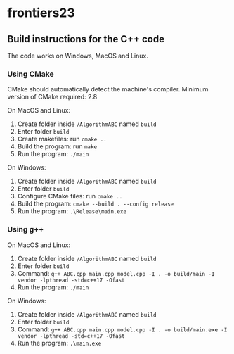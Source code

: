 # frontiers23

## Build instructions for the C++ code

The code works on Windows, MacOS and Linux.

### Using CMake

CMake should automatically detect the machine's compiler. Minimum version of CMake required: 2.8

On MacOS and Linux:

1. Create folder inside `/AlgorithmABC` named `build`
2. Enter folder `build`
3. Create makefiles: run `cmake ..`
4. Build the program: run `make`
5. Run the program: `./main`

On Windows:

1. Create folder inside `/AlgorithmABC` named `build`
2. Enter folder `build`
3. Configure CMake files: run `cmake ..`
4. Build the program: `cmake --build . --config release`
5. Run the program: `.\Release\main.exe`

### Using g++

On MacOS and Linux:

1. Create folder inside `/AlgorithmABC` named `build`
2. Enter folder `build`
3. Command: `g++ ABC.cpp main.cpp model.cpp -I . -o build/main -I vendor -lpthread -std=c++17 -Ofast`
4. Run the program: `./main`

On Windows:

1. Create folder inside `/AlgorithmABC` named `build`
2. Enter folder `build`
3. Command: `g++ ABC.cpp main.cpp model.cpp -I . -o build/main.exe -I vendor -lpthread -std=c++17 -Ofast`
4. Run the program: `.\main.exe`
